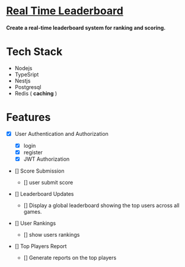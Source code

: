 # [Real Time Leaderboard](https://roadmap.sh/projects/realtime-leaderboard-system)

#### Create a real-time leaderboard system for ranking and scoring.

#

# Tech Stack

- Nodejs
- TypeSript
- Nestjs
- Postgresql
- Redis ( **caching** )

#

# Features

- [x] User Authentication and Authorization

  - [x] login
  - [x] register
  - [x] JWT Authorization

- [] Score Submission

  - [] user submit score

- [] Leaderboard Updates

  - [] Display a global leaderboard showing the top users across all games.

- [] User Rankings

  - [] show users rankings

- [] Top Players Report
  - [] Generate reports on the top players
